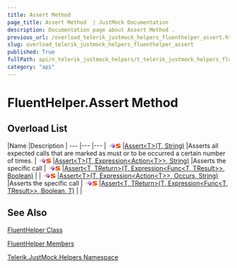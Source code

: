 ```yaml
---
title: Assert Method 
page_title: Assert Method  | JustMock Documentation
description: Documentation page about Assert Method .
previous_url: /overload_telerik_justmock_helpers_fluenthelper_assert.html
slug: overload_telerik_justmock_helpers_fluenthelper_assert
published: True
fullPath: api/n_telerik_justmock_helpers/t_telerik_justmock_helpers_fluenthelper/methods_t_telerik_justmock_helpers_fluenthelper/overload_telerik_justmock_helpers_fluenthelper_assert/overload_telerik_justmock_helpers_fluenthelper_assert
category: "api"
---
```


# FluentHelper.Assert Method



## Overload List



 |Name |Description |
--- |--- |--- |
![Public method](/icons/pubmethod.gif)![Static member](/icons/static.gif) |[Assert&lt;T&gt;(T, String)](m_telerik_justmock_helpers_fluenthelper_assert__1_2) |Asserts all expected calls that are marked as must or to be occurred a certain number of times. |
![Public method](/icons/pubmethod.gif)![Static member](/icons/static.gif) |[Assert&lt;T&gt;(T, Expression&lt;Action&lt;T&gt;&gt;, String)](m_telerik_justmock_helpers_fluenthelper_assert__1) |Asserts the specific call |
![Public method](/icons/pubmethod.gif)![Static member](/icons/static.gif) |[Assert&lt;T, TReturn&gt;(T, Expression&lt;Func&lt;T, TResult&gt;&gt;, Boolean)](m_telerik_justmock_helpers_fluenthelper_assert__2) | |
![Public method](/icons/pubmethod.gif)![Static member](/icons/static.gif) |[Assert&lt;T&gt;(T, Expression&lt;Action&lt;T&gt;&gt;, Occurs, String)](m_telerik_justmock_helpers_fluenthelper_assert__1_1) |Asserts the specific call |
![Public method](/icons/pubmethod.gif)![Static member](/icons/static.gif) |[Assert&lt;T, TReturn&gt;(T, Expression&lt;Func&lt;T, TResult&gt;&gt;, Boolean, T)](m_telerik_justmock_helpers_fluenthelper_assert__2_1) | |


## See Also



 [FluentHelper Class](t_telerik_justmock_helpers_fluenthelper) 

 [FluentHelper Members](allmembers_t_telerik_justmock_helpers_fluenthelper) 

 [Telerik.JustMock.Helpers Namespace](n_telerik_justmock_helpers) 



